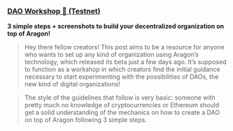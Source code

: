 ### [**DAO Workshop 🔧 (Testnet)**](https://medium.com/@joselfgaray/dao-workshop-testnet-b406380894a6)
**3 simple steps + screenshots to build your decentralized organization on top of Aragon!**

> Hey there fellow creators! This post aims to be a resource for anyone who wants to set up any kind of organization using Aragon’s technology, which released its beta just a few days ago. It’s supposed to function as a workshop in which creators find the initial guidance necessary to start experimenting with the possibilities of DAOs, the new kind of digital organizations!

> The style of the guidelines that follow is very basic: someone with pretty much no knowledge of cryptocurrencies or Ethereum should get a solid understanding of the mechanics on how to create a DAO on top of Aragon following 3 simple steps.
